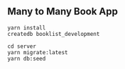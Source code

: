 ## Many to Many Book App

```
yarn install 
createdb booklist_development

cd server
yarn migrate:latest
yarn db:seed
```

